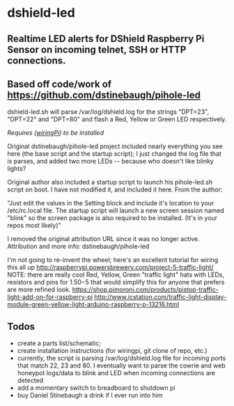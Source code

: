 # dshield-led
## Realtime LED alerts for DShield Raspberry Pi Sensor on incoming telnet, SSH or HTTP connections.
## Based off code/work of https://github.com/dstinebaugh/pihole-led

dshield-led.sh will parse /var/log/dshield.log for the strings "DPT=23", "DPT=22" and "DPT=80" and flash a Red, Yellow or Green LED respectively.

*Requires ([wiringPi](http://wiringpi.com/)) to be installed*

Original dstinebaugh/pihole-led project included nearly everything you see here (the base script and the startup script); I just changed the log file that is parses, and added two more LEDs -- because who doesn't like blinky lights?

Original author also included a startup script to launch his pihole-led.sh script on boot.  I have not modified it, and included it here. 
From the author:

"Just edit the values in the Setting block and include it's location to your /etc/rc.local file.
The startup script will launch a new screen session named "blink" so the screen package is also required to be installed. (It's in your repos most likely)" 

I removed the original attribution URL since it was no longer active.  Attribution and more info: dstinebaugh/pihole-led

I'm not going to re-invent the wheel; here's an excellent tutorial for wiring this all up
http://raspberrypi.powersbrewery.com/project-5-traffic-light/
NOTE: there are really cool Red, Yellow, Green "traffic light" hats with LEDs, resistors and pins for $1.50-$5 that would simplify this for anyone that prefers are more refined look.
https://shop.pimoroni.com/products/pistop-traffic-light-add-on-for-raspberry-pi
http://www.icstation.com/traffic-light-display-module-green-yellow-light-arduino-raspberry-p-13216.html


## Todos
- create a parts list/schematic; 
- create installation instructions (for wiringpi, git clone of repo, etc.)
- currently, the script is parsing /var/log/dshield.log file for incoming ports that match 22, 23 and 80.  I eventually want to parse the cowrie and web honeypot logs/data to blink and LED when incoming connections are detected
- add a momentary switch to breadboard to shutdown pi
- buy Daniel Stinebaugh a drink if I ever run into him

